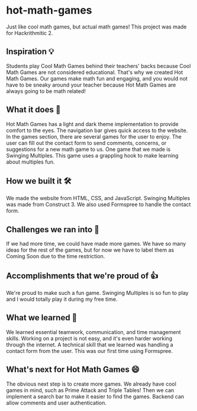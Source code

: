 # hot-math-games
Just like cool math games, but actual math games! This project was made for Hackrithmitic 2.

## Inspiration 💡
Students play Cool Math Games behind their teachers' backs because Cool Math Games are not considered educational. That's why we created Hot Math Games. Our games make math fun and engaging, and you would not have to be sneaky around your teacher because Hot Math Games are always going to be math related!

## What it does 🧩
Hot Math Games has a light and dark theme implementation to provide comfort to the eyes. The navigation bar gives quick access to the website. In the games section, there are several games for the user to enjoy. The user can fill out the contact form to send comments, concerns, or suggestions for a new math game to us. One game that we made is Swinging Multiples. This game uses a grappling hook to make learning about multiples fun.

## How we built it 🛠️
We made the website from HTML, CSS, and JavaScript. Swinging Multiples was made from Construct 3. We also used Formspree to handle the contact form.

## Challenges we ran into 💪
If we had more time, we could have made more games. We have so many ideas for the rest of the games, but for now we have to label them as Coming Soon due to the time restriction.

## Accomplishments that we're proud of 👍
We're proud to make such a fun game. Swinging Multiples is so fun to play and I would totally play it during my free time.

## What we learned 🤝
We learned essential teamwork, communication, and time management skills. Working on a project is not easy, and it's even harder working through the internet. A technical skill that we learned was handling a contact form from the user. This was our first time using Formspree.

## What's next for Hot Math Games 😄
The obvious next step is to create more games. We already have cool games in mind, such as Prime Attack and Triple Tables! Then we can implement a search bar to make it easier to find the games. Backend can allow comments and user authentication.
